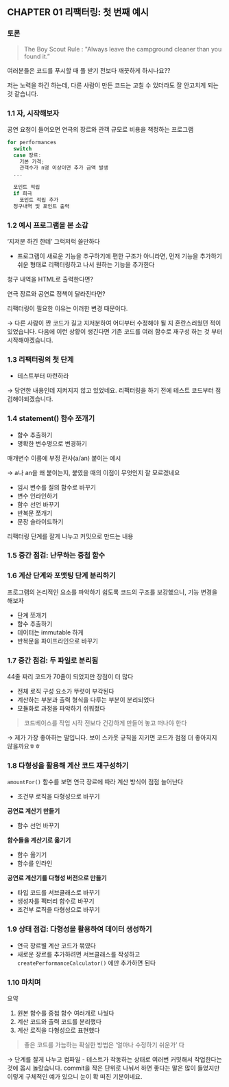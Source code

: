 ## CHAPTER 01 리팩터링: 첫 번째 예시

### 토론

> The Boy Scout Rule : "Always leave the campground cleaner than you found it.”

여러분들은 코드를 푸시할 때 풀 받기 전보다 깨끗하게 하시나요??

저는 노력을 하긴 하는데, 다른 사람이 만든 코드는 고칠 수 있더라도 잘 안고치게 되는 것 같습니다. 

### 1.1 자, 시작해보자

공연 요청이 들어오면 연극의 장르와 관객 규모로 비용을 책정하는 프로그램

```jsx
for performances
  switch
  case 장르:
    기본 가격;
    관객수가 n명 이상이면 추가 금액 발생
  ...
  
  포인트 적립
  if 희극
    포인트 적립 추가
  청구내역 및 포인트 출력
```

### 1.2 예시 프로그램을 본 소감

‘지저분 하긴 한데’ 그럭저럭 쓸만하다

- 프로그램이 새로운 기능을 추구하기에 편한 구조가 아니라면, 먼저 기능을 추가하기 쉬운 형태로 리팩터링하고 나서 원하는 기능을 추가한다

청구 내역을 HTML로 출력한다면?

연극 장르와 공연료 정책이 달라진다면?

리팩터링이 필요한 이유는 이러한 변경 때문이다.

→ 다른 사람이 짠 코드가 길고 지저분하여 어디부터 수정해야 될 지 혼란스러웠던 적이 있었습니다. 다음에 이런 상황이 생긴다면 기존 코드를 여러 함수로 재구성 하는 것 부터 시작해야겠습니다.

### 1.3 리팩터링의 첫 단계

- 테스트부터 마련하라

→ 당연한 내용인데 지켜지지 않고 있었네요. 리팩터링을 하기 전에 테스트 코드부터 점검해야되겠습니다.

### 1.4 statement() 함수 쪼개기

- 함수 추출하기
- 명확한 변수명으로 변경하기

매개변수 이름에 부정 관사(a/an) 붙이는 예시

→ a나 an을 왜 붙이는지, 붙였을 때의 이점이 무엇인지 잘 모르겠네요

- 임시 변수를 질의 함수로 바꾸기
- 변수 인라인하기
- 함수 선언 바꾸기
- 반복문 쪼개기
- 문장 슬라이드하기

리팩터링 단계를 잘게 나누고 커밋으로 만드는 내용

### 1.5 중간 점검: 난무하는 중첩 함수

### 1.6 계산 단계와 포맷팅 단계 분리하기

프로그램의 논리적인 요소를 파악하기 쉽도록 코드의 구조를 보강했으니, 기능 변경을 해보자

- 단계 쪼개기
- 함수 추출하기
- 데이터는 immutable 하게
- 반복문을 파이프라인으로 바꾸기

### 1.7 중간 점검: 두 파일로 분리됨

44줄 짜리 코드가 70줄이 되었지만 장점이 더 많다

- 전체 로직 구성 요소가 뚜렷이 부각된다
- 계산하는 부분과 출력  형식을 다루는 부분이 분리되었다
- 모듈화로 과정을 파악하기 쉬워졌다

> 코드베이스를 작업 시작 전보다 건강하게 만들어 놓고 떠나야 한다

→ 제가 가장 좋아하는 말입니다. 보이 스카웃 규칙을 지키면 코드가 점점 더 좋아지지 않을까요ㅎㅎ

### 1.8 다형성을 활용해 계산 코드 재구성하기

`amountFor()` 함수를 보면 연극 장르에 따라 계산 방식이 점점 늘어난다

- 조건부 로직을 다형성으로 바꾸기

**공연료 계산기 만들기**

- 함수 선언 바꾸기

**함수들을 계산기로 옮기기**

- 함수 옮기기
- 함수를 인라인

**공연료 계산기를 다형성 버전으로 만들기**

- 타입 코드를 서브클래스로 바꾸기
- 생성자를 팩터리 함수로 바꾸기
- 조건부 로직을 다형성으로 바꾸기

### 1.9 상태 점검: 다형성을 활용하여 데이터 생성하기

- 연극 장르별 계산 코드가 묶였다
- 새로운 장르를 추가하려면 서브클래스를 작성하고 `createPerformanceCalculator()` 에만 추가하면 된다

### 1.10 마치며

요약
1. 원본 함수를 중첩 함수 여러개로 나눴다
2. 계산 코드와 출력 코드를 분리했다
3. 계산 로직을 다형성으로 표현했다

> 좋은 코드를 가늠하는 확실한 방법은 ‘얼마나 수정하기 쉬운가’ 다

→ 단계를 잘게 나누고 컴파일 - 테스트가 작동하는 상태로 여러번 커밋해서 작업한다는 것에 몹시 놀랐습니다. commit을 작은 단위로 나눠서 하면 좋다는 말은 많이 들었지만 이렇게 구체적인 예가 있으니 눈이 확 떠진 기분이네요.